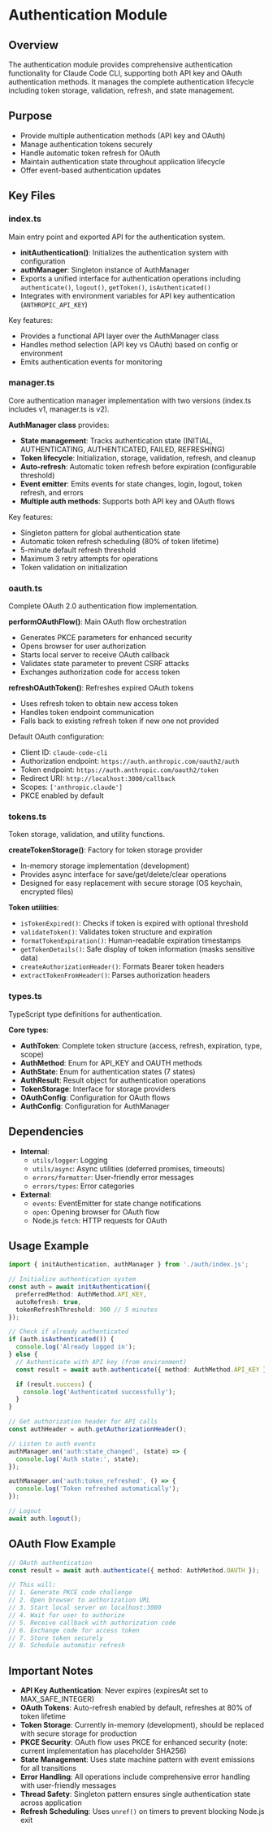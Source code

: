 # Authentication Module

## Overview
The authentication module provides comprehensive authentication functionality for Claude Code CLI, supporting both API key and OAuth authentication methods. It manages the complete authentication lifecycle including token storage, validation, refresh, and state management.

## Purpose
- Provide multiple authentication methods (API key and OAuth)
- Manage authentication tokens securely
- Handle automatic token refresh for OAuth
- Maintain authentication state throughout application lifecycle
- Offer event-based authentication updates

## Key Files

### index.ts
Main entry point and exported API for the authentication system.
- **initAuthentication()**: Initializes the authentication system with configuration
- **authManager**: Singleton instance of AuthManager
- Exports a unified interface for authentication operations including `authenticate()`, `logout()`, `getToken()`, `isAuthenticated()`
- Integrates with environment variables for API key authentication (`ANTHROPIC_API_KEY`)

Key features:
- Provides a functional API layer over the AuthManager class
- Handles method selection (API key vs OAuth) based on config or environment
- Emits authentication events for monitoring

### manager.ts
Core authentication manager implementation with two versions (index.ts includes v1, manager.ts is v2).

**AuthManager class** provides:
- **State management**: Tracks authentication state (INITIAL, AUTHENTICATING, AUTHENTICATED, FAILED, REFRESHING)
- **Token lifecycle**: Initialization, storage, validation, refresh, and cleanup
- **Auto-refresh**: Automatic token refresh before expiration (configurable threshold)
- **Event emitter**: Emits events for state changes, login, logout, token refresh, and errors
- **Multiple auth methods**: Supports both API key and OAuth flows

Key features:
- Singleton pattern for global authentication state
- Automatic token refresh scheduling (80% of token lifetime)
- 5-minute default refresh threshold
- Maximum 3 retry attempts for operations
- Token validation on initialization

### oauth.ts
Complete OAuth 2.0 authentication flow implementation.

**performOAuthFlow()**: Main OAuth flow orchestration
- Generates PKCE parameters for enhanced security
- Opens browser for user authorization
- Starts local server to receive OAuth callback
- Validates state parameter to prevent CSRF attacks
- Exchanges authorization code for access token

**refreshOAuthToken()**: Refreshes expired OAuth tokens
- Uses refresh token to obtain new access token
- Handles token endpoint communication
- Falls back to existing refresh token if new one not provided

Default OAuth configuration:
- Client ID: `claude-code-cli`
- Authorization endpoint: `https://auth.anthropic.com/oauth2/auth`
- Token endpoint: `https://auth.anthropic.com/oauth2/token`
- Redirect URI: `http://localhost:3000/callback`
- Scopes: `['anthropic.claude']`
- PKCE enabled by default

### tokens.ts
Token storage, validation, and utility functions.

**createTokenStorage()**: Factory for token storage provider
- In-memory storage implementation (development)
- Provides async interface for save/get/delete/clear operations
- Designed for easy replacement with secure storage (OS keychain, encrypted files)

**Token utilities**:
- `isTokenExpired()`: Checks if token is expired with optional threshold
- `validateToken()`: Validates token structure and expiration
- `formatTokenExpiration()`: Human-readable expiration timestamps
- `getTokenDetails()`: Safe display of token information (masks sensitive data)
- `createAuthorizationHeader()`: Formats Bearer token headers
- `extractTokenFromHeader()`: Parses authorization headers

### types.ts
TypeScript type definitions for authentication.

**Core types**:
- **AuthToken**: Complete token structure (access, refresh, expiration, type, scope)
- **AuthMethod**: Enum for API_KEY and OAUTH methods
- **AuthState**: Enum for authentication states (7 states)
- **AuthResult**: Result object for authentication operations
- **TokenStorage**: Interface for storage providers
- **OAuthConfig**: Configuration for OAuth flows
- **AuthConfig**: Configuration for AuthManager

## Dependencies
- **Internal**:
  - `utils/logger`: Logging
  - `utils/async`: Async utilities (deferred promises, timeouts)
  - `errors/formatter`: User-friendly error messages
  - `errors/types`: Error categories
- **External**:
  - `events`: EventEmitter for state change notifications
  - `open`: Opening browser for OAuth flow
  - Node.js `fetch`: HTTP requests for OAuth

## Usage Example

```typescript
import { initAuthentication, authManager } from './auth/index.js';

// Initialize authentication system
const auth = await initAuthentication({
  preferredMethod: AuthMethod.API_KEY,
  autoRefresh: true,
  tokenRefreshThreshold: 300 // 5 minutes
});

// Check if already authenticated
if (auth.isAuthenticated()) {
  console.log('Already logged in');
} else {
  // Authenticate with API key (from environment)
  const result = await auth.authenticate({ method: AuthMethod.API_KEY });

  if (result.success) {
    console.log('Authenticated successfully');
  }
}

// Get authorization header for API calls
const authHeader = auth.getAuthorizationHeader();

// Listen to auth events
authManager.on('auth:state_changed', (state) => {
  console.log('Auth state:', state);
});

authManager.on('auth:token_refreshed', () => {
  console.log('Token refreshed automatically');
});

// Logout
await auth.logout();
```

## OAuth Flow Example

```typescript
// OAuth authentication
const result = await auth.authenticate({ method: AuthMethod.OAUTH });

// This will:
// 1. Generate PKCE code challenge
// 2. Open browser to authorization URL
// 3. Start local server on localhost:3000
// 4. Wait for user to authorize
// 5. Receive callback with authorization code
// 6. Exchange code for access token
// 7. Store token securely
// 8. Schedule automatic refresh
```

## Important Notes
- **API Key Authentication**: Never expires (expiresAt set to MAX_SAFE_INTEGER)
- **OAuth Tokens**: Auto-refresh enabled by default, refreshes at 80% of token lifetime
- **Token Storage**: Currently in-memory (development), should be replaced with secure storage for production
- **PKCE Security**: OAuth flow uses PKCE for enhanced security (note: current implementation has placeholder SHA256)
- **State Management**: Uses state machine pattern with event emissions for all transitions
- **Error Handling**: All operations include comprehensive error handling with user-friendly messages
- **Thread Safety**: Singleton pattern ensures single authentication state across application
- **Refresh Scheduling**: Uses `unref()` on timers to prevent blocking Node.js exit
